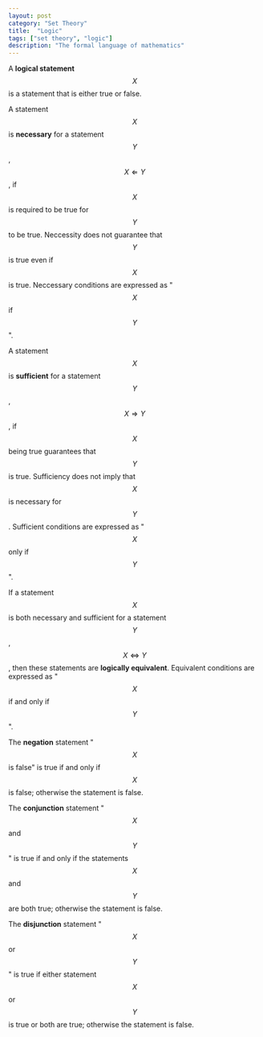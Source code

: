 ```yaml
---
layout: post
category: "Set Theory"
title:  "Logic"
tags: ["set theory", "logic"]
description: "The formal language of mathematics"
---
```


A **logical statement** $$X$$ is a statement that is either true or false.

A statement $$X$$ is **necessary** for a statement $$Y$$, $$X \Leftarrow Y$$, if $$X$$ is required to be true for $$Y$$ to be true. Neccessity does not guarantee that $$Y$$ is true even if $$X$$ is true. Neccessary conditions are expressed as "$$X$$ if $$Y$$".

A statement $$X$$ is **sufficient** for a statement $$Y$$, $$X \Rightarrow Y$$, if $$X$$ being true guarantees that $$Y$$ is true. Sufficiency does not imply that $$X$$ is necessary for $$Y$$. Sufficient conditions are expressed as "$$X$$ only if $$Y$$".

If a statement $$X$$ is both necessary and sufficient for a statement $$Y$$, $$X \Leftrightarrow Y$$, then these statements are **logically equivalent**. Equivalent conditions are expressed as "$$X$$ if and only if $$Y$$".

The **negation** statement "$$X$$ is false" is true if and only if $$X$$ is false; otherwise the statement is false.

The **conjunction** statement "$$X$$ and $$Y$$" is true if and only if the statements $$X$$ and $$Y$$ are both true; otherwise the statement is false.

The **disjunction** statement "$$X$$ or $$Y$$" is true if either statement $$X$$ or $$Y$$ is true or both are true; otherwise the statement is false.
